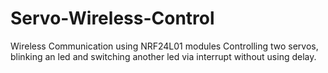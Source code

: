 # Servo-Wireless-Control
Wireless Communication using NRF24L01 modules
Controlling two servos, blinking an led and switching another led via interrupt without using delay.
